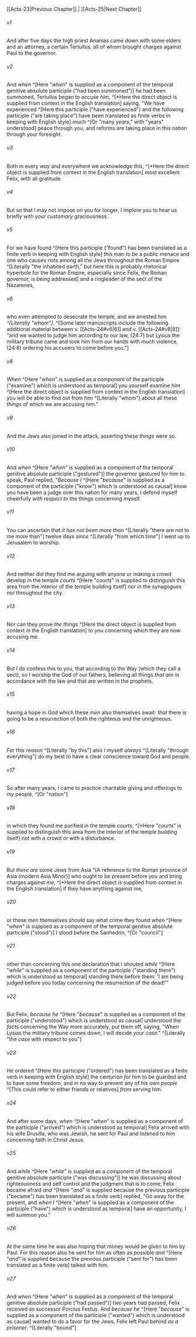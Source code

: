 ﻿---
aliases:
  - Acts 24
---

[[Acts-23|Previous Chapter]] | [[Acts-25|Next Chapter]]

###### v1
And after five days the high priest Ananias came down with some elders and an attorney, a certain Tertullus, all of whom brought charges against Paul to the governor.

###### v2
And _when_ ^[Here "_when_" is supplied as a component of the temporal genitive absolute participle ("had been summoned")] he had been summoned, Tertullus began to accuse _him_, ^[*Here the direct object is supplied from context in the English translation] saying, "We have experienced ^[Here this participle ("have experienced") and the following participle ("are taking place") have been translated as finite verbs in keeping with English style] much ^[Or "many _years_," with "years" understood] peace through you, and reforms are taking place in this nation through your foresight.

###### v3
Both in every _way_ and everywhere we acknowledge _this_, ^[*Here the direct object is supplied from context in the English translation] most excellent Felix, with all gratitude.

###### v4
But so that I may not impose on you for longer, I implore you to hear us briefly with your _customary_ graciousness.

###### v5
For we have found ^[Here this participle ("found") has been translated as a finite verb in keeping with English style] this man _to be_ a public menace and one who causes riots among all the Jews throughout the Roman Empire ^[Literally "the inhabited earth," but here this is probably rhetorical hyperbole for the Roman Empire, especially since Felix, the Roman governor, is being addressed] and a ringleader of the sect of the Nazarenes,

###### v6
who even attempted to desecrate the temple, and we arrested _him ^[Literally "whom"]_. ^[Some later manuscripts include the following additional material between v. [[Acts-24#v6|6]] and v. [[Acts-24#v8|8]]: "and we wanted to judge him according to our law, (24:7) but Lysius the military tribune came and took him from our hands with much violence, (24:8) ordering his accusers to come before you."]

###### v8
_When_ ^[Here "_when_" is supplied as a component of the participle ("examine") which is understood as temporal] you yourself examine _him_ ^[Here the direct object is supplied from context in the English translation] you will be able to find out from _him_ ^[Literally "whom"] about all these _things_ of which we are accusing him."

###### v9
And the Jews also joined in the attack, asserting these _things_ were so.

###### v10
And _when_ ^[Here "_when_" is supplied as a component of the temporal genitive absolute participle ("gestured")] the governor gestured for him to speak, Paul replied, "_Because I_ ^[Here "_because_" is supplied as a component of the participle ("know") which is understood as causal] know you have been a judge over this nation for many years, I defend myself cheerfully _with respect to_ the things concerning myself.

###### v11
You can ascertain that _it has not been more than_ ^[Literally "there are not to me more than"] twelve days _since_ ^[Literally "from which _time_"] I went up to Jerusalem to worship.

###### v12
And neither did they find me arguing with anyone or making a crowd develop in the temple _courts_ ^[Here "_courts_" is supplied to distinguish this area from the interior of the temple building itself] nor in the synagogues nor throughout the city.

###### v13
Nor can they prove _the things_ ^[Here the direct object is supplied from context in the English translation] to you concerning which they are now accusing me.

###### v14
But I do confess this to you, that according to the Way (which they call a sect), so I worship the God of our fathers, believing all things _that are_ in accordance with the law and that are written in the prophets,

###### v15
having a hope in God which these _men_ also themselves await: _that_ there is going to be a resurrection of both the righteous and the unrighteous.

###### v16
_For this reason_ ^[Literally "by this"] also _I_ myself _always_ ^[Literally "through everything"] do my best to have a clear conscience toward God and people.

###### v17
So after many years, I came to practice charitable giving and offerings to my people, ^[Or "nation"]

###### v18
in which they found me purified in the temple _courts_, ^[*Here "_courts_" is supplied to distinguish this area from the interior of the temple building itself] not with a crowd or with a disturbance.

###### v19
But _there are_ some Jews from Asia ^[A reference to the Roman province of Asia (modern Asia Minor)] who ought to be present before you and bring charges against _me_, ^[*Here the direct object is supplied from context in the English translation] if they have anything against me,

###### v20
or these _men_ themselves should say what crime they found _when_ ^[Here "_when_" is supplied as a component of the temporal genitive absolute participle ("stood")] I stood before the Sanhedrin, ^[Or "council"]

###### v21
other than concerning this one declaration that I shouted _while_ ^[Here "_while_" is supplied as a component of the participle ("standing there") which is understood as temporal] standing there before them: 'I am being judged before you today concerning the resurrection of the dead!'"

###### v22
But Felix, _because he_ ^[Here "_because_" is supplied as a component of the participle ("understood") which is understood as causal] understood the _facts_ concerning the Way more accurately, put them off, saying, "When Lysias the military tribune comes down, I will decide _your case_." ^[Literally "the _case_ with respect to you"]

###### v23
_He_ ordered ^[Here this participle ("ordered") has been translated as a finite verb in keeping with English style] the centurion _for_ him to be guarded and to have some freedom, and in no way to prevent any of his own _people_ ^[This could refer to either friends or relatives] _from_ serving him.

###### v24
And after some days, _when_ ^[Here "_when_" is supplied as a component of the participle ("arrived") which is understood as temporal] Felix arrived with his wife Drusilla, who was Jewish, he sent for Paul and listened to him concerning faith in Christ Jesus.

###### v25
And _while_ ^[Here "_while_" is supplied as a component of the temporal genitive absolute participle ("was discussing")] he was discussing about righteousness and self control and the judgment that is to come, Felix became afraid _and_ ^[Here "_and_" is supplied because the previous participle ("became") has been translated as a finite verb] replied, "Go away for the present, and _when I_ ^[Here "_when_" is supplied as a component of the participle ("have") which is understood as temporal] have an opportunity, I will summon you."

###### v26
At the same time he was also hoping that money would be given to him by Paul. For this reason also he sent for him as often as possible _and_ ^[Here "_and_" is supplied because the previous participle ("sent for") has been translated as a finite verb] talked with him.

###### v27
And _when_ ^[Here "_when_" is supplied as a component of the temporal genitive absolute participle ("had passed")] two years had passed, Felix received as successor Porcius Festus. And _because he_ ^[Here "_because_" is supplied as a component of the participle ("wanted") which is understood as causal] wanted to do a favor for the Jews, Felix left Paul behind _as a prisoner_. ^[Literally "bound"]